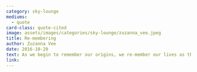 ```yaml
---
category: sky-lounge
mediums:
  - quote
card-class: quote-cited
image: assets/images/categories/sky-lounge/zuzanna_vee.jpeg
title: Re-membering
author: Zuzanna Vee
date: 2016-10-20
text: As we begin to remember our origins, we re-member our lives as they could be. And as consciousness ascends, we will be remembering much more. Only then will we bring ourselves back to the Garden – eventually.
link:
---
```

